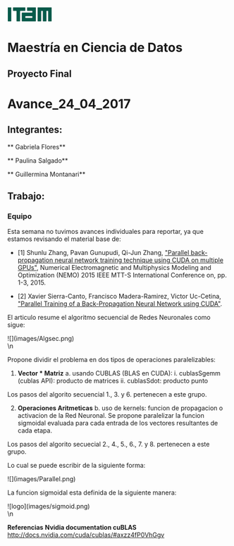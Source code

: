 ![logo](images/logoitam.gif)
# Maestría en Ciencia de Datos
## Proyecto Final
# Avance_24_04_2017

## Integrantes:

** Gabriela Flores**

** Paulina Salgado**

** Guillermina Montanari**

## Trabajo:
### Equipo

Esta semana no tuvimos avances individuales para reportar, ya que estamos revisando el material base de:

* [1] Shunlu Zhang, Pavan Gunupudi, Qi-Jun Zhang, ["Parallel back-propagation neural network training technique using CUDA on multiple GPUs"](https://drive.google.com/a/ci.itam.mx/file/d/0B9UK_UtOYJ8IRldNWjBEMk1yV3M/view?usp=sharing), Numerical Electromagnetic and Multiphysics Modeling and Optimization (NEMO) 2015 IEEE MTT-S International Conference on, pp. 1-3, 2015.

* [2] Xavier Sierra-Canto, Francisco Madera-Ramirez, Victor Uc-Cetina, ["Parallel Training of a Back-Propagation Neural Network using CUDA"](https://drive.google.com/open?id=0B9UK_UtOYJ8ITFE2Uy1JQlRhSjg).

El articulo resume el algoritmo secuencial de Redes Neuronales como sigue: 

<div style="width:200px; height=80px">
![](images/Algsec.png)
</div>
\n

Propone dividir el problema en dos tipos de operaciones paralelizables:

1.  **Vector * Matriz**
      a. usando CUBLAS (BLAS en CUDA):
         i. cublasSgemm (cublas API): producto de matrices
         ii. cublasSdot: producto punto

Los pasos del algorito secuencial 1., 3. y 6. pertenecen a este grupo.

2. **Operaciones Aritmeticas**
      b. uso de kernels: funcion de propagacion o activacion de la Red Neuronal. Se propone paralelizar la funcion sigmoidal evaluada para cada entrada de los vectores resultantes de cada etapa.
      
Los pasos del algorito secuecial 2., 4., 5., 6., 7. y 8. pertenecen a este grupo.

Lo cual se puede escribir de la siguiente forma:

<div style="width:300px; height=200px">
![](images/Parallel.png)
</div>

La funcion sigmoidal esta definida de la siguiente manera:

<div style="width:300px; height=150px">
![logo](images/sigmoid.png)
</div>
\n


**Referencias**
**Nvidia documentation cuBLAS** http://docs.nvidia.com/cuda/cublas/#axzz4fP0VhGgv